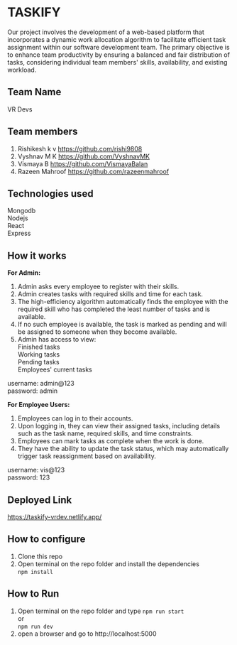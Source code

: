# TASKIFY

Our project involves the development of a web-based platform that incorporates a dynamic work allocation algorithm to facilitate efficient task assignment within our software development team. The primary objective is to enhance team productivity by ensuring a balanced and fair distribution of tasks, considering individual team members' skills, availability, and existing workload.

## Team Name
  VR Devs

## Team members
1. Rishikesh k v     https://github.com/rishi9808
2. Vyshnav M K       https://github.com/VyshnavMK
3. Vismaya B         https://github.com/VismayaBalan
4. Razeen Mahroof    https://github.com/razeenmahroof
   

## Technologies used
Mongodb <br />
Nodejs <br />
React <br />
Express

## How it works
  **For Admin:**

1. Admin asks every employee to register with their skills. <br />
2. Admin creates tasks with required skills and time for each task. <br />
3. The high-efficiency algorithm automatically finds the employee with the required skill who has completed the least number of tasks and is available.<br />
4. If no such employee is available, the task is marked as pending and will be assigned to someone when they become available.<br />
5. Admin has access to view:<br />
    Finished tasks<br />
    Working tasks<br />
    Pending tasks<br />
    Employees' current tasks

  username: admin@123 <br />
  password: admin <br />
    
  **For Employee Users:<br />**

1. Employees can log in to their accounts.<br />
2. Upon logging in, they can view their assigned tasks, including details such as the task name, required skills, and time constraints.<br />
3. Employees can mark tasks as complete when the work is done.<br />
4. They have the ability to update the task status, which may automatically trigger task reassignment based on availability.<br />

username: vis@123 <br />
password: 123 <br />

## Deployed Link

https://taskify-vrdev.netlify.app/

## How to configure
1. Clone this repo <br /> 
2. Open terminal on the repo folder and install the dependencies  <br /> 
`npm install`

## How to Run
1. Open terminal on the repo folder and type
`npm run start` <br />
or <br />
`npm run dev` <br />
2. open a browser and go to http://localhost:5000
<br />
